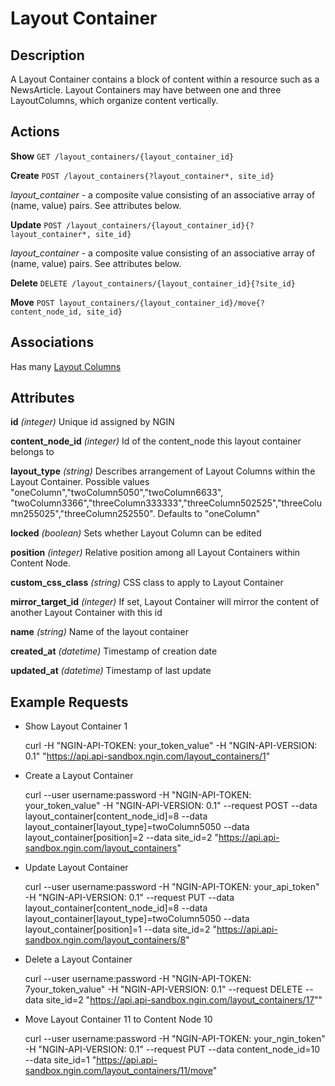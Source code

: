 Layout Container
================

Description
-----------
A Layout Container contains a block of content within a resource such as a NewsArticle. Layout Containers may have between one and three LayoutColumns, which organize content vertically.

Actions
-------
**Show** `GET /layout_containers/{layout_container_id}`

**Create** `POST /layout_containers{?layout_container*, site_id}`

*layout_container* - a composite value consisting of an associative array of (name, value) pairs. See attributes below.

**Update** `POST /layout_containers/{layout_container_id}{?layout_container*, site_id}`

*layout_container* - a composite value consisting of an associative array of (name, value) pairs. See attributes below.

**Delete** `DELETE /layout_containers/{layout_container_id}{?site_id}`

**Move** `POST layout_containers/{layout_container_id}/move{?content_node_id, site_id}`

Associations
------------
Has many [Layout Columns](layout_column.html)

Attributes
----------
**id** *(integer)* Unique id assigned by NGIN

**content_node_id**	*(integer)*	Id of the content_node this layout container belongs to

**layout_type**	*(string)* Describes arrangement of Layout Columns within the Layout Container. Possible values "oneColumn","twoColumn5050","twoColumn6633", "twoColumn3366","threeColumn333333","threeColumn502525","threeColumn255025","threeColumn252550". Defaults to "oneColumn"

**locked**	*(boolean)*	Sets whether Layout Column can be edited

**position**	*(integer)* Relative position among all Layout Containers within Content Node.

**custom_css_class**	*(string)* CSS class to apply to Layout Container

**mirror_target_id**	*(integer)*	If set, Layout Container will mirror the content of another Layout Container with this id

**name**	*(string)* Name of the layout container

**created_at** *(datetime)* Timestamp of creation date

**updated_at** *(datetime)*	Timestamp of last update

Example Requests
----------------
* Show Layout Container 1

    curl -H "NGIN-API-TOKEN: your_token_value" -H "NGIN-API-VERSION: 0.1" "https://api.api-sandbox.ngin.com/layout_containers/1"

* Create a Layout Container

    curl --user username:password -H "NGIN-API-TOKEN: your_token_value" -H "NGIN-API-VERSION: 0.1"  --request POST --data layout_container[content_node_id]=8 --data layout_container[layout_type]=twoColumn5050 --data layout_container[position]=2 --data site_id=2 "https://api.api-sandbox.ngin.com/layout_containers"

* Update Layout Container 

    curl --user  username:password -H "NGIN-API-TOKEN:  your_api_token" -H "NGIN-API-VERSION: 0.1"  --request PUT --data layout_container[content_node_id]=8 --data layout_container[layout_type]=twoColumn5050 --data layout_container[position]=1 --data site_id=2 "https://api.api-sandbox.ngin.com/layout_containers/8"

* Delete a Layout Container

    curl --user username:password -H "NGIN-API-TOKEN: 7your_token_value" -H "NGIN-API-VERSION: 0.1"  --request DELETE --data site_id=2 "https://api.api-sandbox.ngin.com/layout_containers/17""

* Move Layout Container 11 to Content Node 10

    curl --user  username:password -H "NGIN-API-TOKEN: your_ngin_token" -H "NGIN-API-VERSION: 0.1"  --request PUT --data content_node_id=10  --data site_id=1 "https://api.api-sandbox.ngin.com/layout_containers/11/move"
